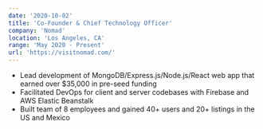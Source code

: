 ```yaml
---
date: '2020-10-02'
title: 'Co-Founder & Chief Technology Officer'
company: 'Nomad'
location: 'Los Angeles, CA'
range: 'May 2020 - Present'
url: 'https://visitnomad.com/'
---
```


- Lead development of MongoDB/Express.js/Node.js/React web app that earned over $35,000 in pre-seed funding
- Facilitated DevOps for client and server codebases with Firebase and AWS Elastic Beanstalk
- Built team of 8 employees and gained 40+ users and 20+ listings in the US and Mexico

